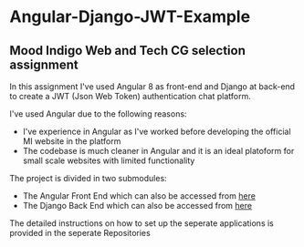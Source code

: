 # Angular-Django-JWT-Example
## Mood Indigo Web and Tech CG selection assignment
In this assignment I've used Angular 8 as front-end and Django at back-end to create a JWT (Json Web Token) authentication chat platform.

I've used Angular due to the following reasons:
- I've experience in Angular as I've worked before developing the official MI website in the platform
- The codebase is much cleaner in Angular and it is an ideal platoform for small scale websites with limited functionality

The project is divided in two submodules:
- The Angular Front End which can also be accessed from [here](https://github.com/AnujAgrawal30/Angular-JWT-Example)
- The Django Back End which can also be accessed from [here](https://github.com/AnujAgrawal30/Django-JWT-Example)

The detailed instructions on how to set up the seperate applications is provided in the seperate Repositories